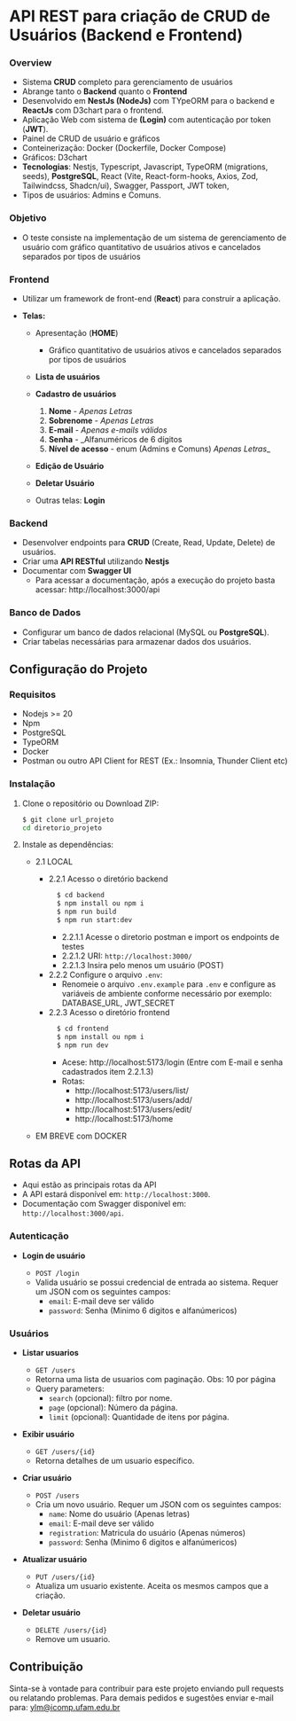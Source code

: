 # API REST para criação de CRUD de Usuários (Backend e Frontend)

### Overview

- Sistema **CRUD** completo para gerenciamento de usuários
- Abrange tanto o **Backend** quanto o **Frontend**
- Desenvolvido em **NestJs (NodeJs)** com TYpeORM para o backend e **ReactJs** com D3chart para o frontend.
- Aplicação Web com sistema de **(Login)** com autenticação por token (**JWT**).
- Painel de CRUD de usuário e gráficos
- Conteinerização: Docker (Dockerfile, Docker Compose)
- Gráficos: D3chart
- **Tecnologias**: Nestjs, Typescript, Javascript, TypeORM (migrations, seeds), **PostgreSQL**, React (Vite, React-form-hooks, Axios, Zod, Tailwindcss, Shadcn/ui), Swagger, Passport, JWT token, 
- Tipos de usuários: Admins e Comuns.

### Objetivo

- O teste consiste na implementação de um sistema de gerenciamento de usuário com
  gráfico quantitativo de usuários ativos e cancelados separados por tipos de usuários

### Frontend

- Utilizar um framework de front-end (**React**) para construir a aplicação.
- **Telas:**

    - Apresentação (**HOME**)
      - Gráfico quantitativo de usuários ativos e cancelados separados por tipos de usuários
    - **Lista de usuários**

    - **Cadastro de usuários**

        1. **Nome** - _Apenas Letras_
        2. **Sobrenome** - _Apenas Letras_
        3. **E-mail** - _Apenas e-mails válidos_
        4. **Senha** - _Alfanuméricos de 6 dígitos
        5. **Nível de acesso** - enum (Admins e Comuns) _Apenas Letras__


    - **Edição de Usuário**
    - **Deletar Usuário**
    - Outras telas: **Login**

### Backend

- Desenvolver endpoints para **CRUD** (Create, Read, Update, Delete) de
  usuários.
- Criar uma **API RESTful** utilizando **Nestjs**
- Documentar com **Swagger UI**
    - Para acessar a documentação, após a execução do projeto basta acessar: http://localhost:3000/api

### Banco de Dados

- Configurar um banco de dados relacional (MySQL ou **PostgreSQL**).
- Criar tabelas necessárias para armazenar dados dos usuários.

## Configuração do Projeto

### Requisitos

- Nodejs >= 20
- Npm
- PostgreSQL
- TypeORM
- Docker
- Postman ou outro API Client for REST (Ex.: Insomnia, Thunder Client etc)

### Instalação

1. Clone o repositório ou Download ZIP:

   ```bash
   $ git clone url_projeto
   cd diretorio_projeto
   ```

2. Instale as dependências:

    - 2.1 LOCAL

        - 2.2.1 Acesso o diretório backend
          ```bash
            $ cd backend
            $ npm install ou npm i
            $ npm run build
            $ npm run start:dev
          ```
            - 2.2.1.1 Acesse o diretorio postman e import os endpoints de testes
            - 2.2.1.2 URI: `http://localhost:3000/`
            - 2.2.1.3 Insira pelo menos um usuário (POST)
        - 2.2.2 Configure o arquivo `.env`:
            - Renomeie o arquivo `.env.example` para `.env` e configure as variáveis de ambiente conforme necessário por exemplo: DATABASE_URL, JWT_SECRET
        - 2.2.3 Acesso o diretório frontend
          ```bash
            $ cd frontend
            $ npm install ou npm i
            $ npm run dev
          ```
            - Acese: http://localhost:5173/login (Entre com E-mail e senha cadastrados item 2.2.1.3)
            - Rotas:
              - http://localhost:5173/users/list/
              - http://localhost:5173/users/add/
              - http://localhost:5173/users/edit/
              - http://localhost:5173/home

    - EM BREVE com DOCKER

## Rotas da API

- Aqui estão as principais rotas da API
- A API estará disponível em: `http://localhost:3000`.
- Documentação com Swagger disponível em: `http://localhost:3000/api`.

### Autenticação

- **Login de usuário**

    - `POST /login`
    - Valida usuário se possui credencial de entrada ao sistema. Requer um JSON com os seguintes campos:
        - `email`: E-mail deve ser válido
        - `password`: Senha (Minimo 6 digitos e alfanúmericos)

### Usuários

- **Listar usuarios**

    - `GET /users`
    - Retorna uma lista de usuarios com paginação. Obs: 10 por página
    - Query parameters:
        - `search` (opcional): filtro por nome.
        - `page` (opcional): Número da página.
        - `limit` (opcional): Quantidade de itens por página.

- **Exibir usuário**

    - `GET /users/{id}`
    - Retorna detalhes de um usuario específico.

- **Criar usuário**

    - `POST /users`
    - Cria um novo usuário. Requer um JSON com os seguintes campos:
        - `name`: Nome do usuário (Apenas letras)
        - `email`: E-mail deve ser válido
        - `registration`: Matricula do usuário (Apenas números)
        - `password`: Senha (Minimo 6 digitos e alfanúmericos)

- **Atualizar usuário**

    - `PUT /users/{id}`
    - Atualiza um usuario existente. Aceita os mesmos campos que a criação.

- **Deletar usuário**
    - `DELETE /users/{id}`
    - Remove um usuario.

## Contribuição

Sinta-se à vontade para contribuir para este projeto enviando pull requests ou relatando problemas. Para demais pedidos e sugestões enviar e-mail para: ylm@icomp.ufam.edu.br
